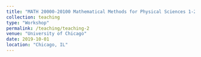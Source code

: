 ```yaml
---
title: "MATH 20000-20100 Mathematical Methods for Physical Sciences 1-2"
collection: teaching
type: "Workshop"
permalink: /teaching/teaching-2
venue: "University of Chicago"
date: 2019-10-01
location: "Chicago, IL"
---
```


